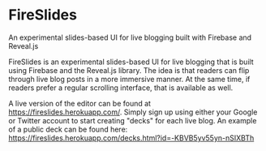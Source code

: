# FireSlides
An experimental slides-based UI for live blogging built with Firebase and Reveal.js

FireSlides is an experimental slides-based UI for live blogging that is built using Firebase and the Reveal.js library. The idea is that readers can flip through live blog posts in a more immersive manner.  At the same time, if readers prefer a regular scrolling interface, that is available as well.  

A live version of the editor can be found at https://fireslides.herokuapp.com/. Simply sign up using either your Google or Twitter account to start creating "decks" for each live blog.  An example of a public deck can be found here: https://fireslides.herokuapp.com/decks.html?id=-KBVB5yv55yn-nSIXBTh


